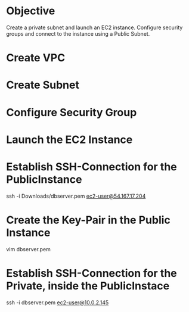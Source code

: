 # Objective

Create a private subnet and launch an EC2 instance. Configure security groups and connect to the instance using a Public Subnet.

# Create VPC

# Create Subnet

# Configure Security Group

# Launch the EC2 Instance

# Establish SSH-Connection for the PublicInstance 

ssh -i Downloads/dbserver.pem ec2-user@54.167.17.204


# Create the Key-Pair in the Public Instance

vim dbserver.pem


# Establish SSH-Connection for the Private, inside the PublicInstace
 
ssh -i dbserver.pem ec2-user@10.0.2.145
